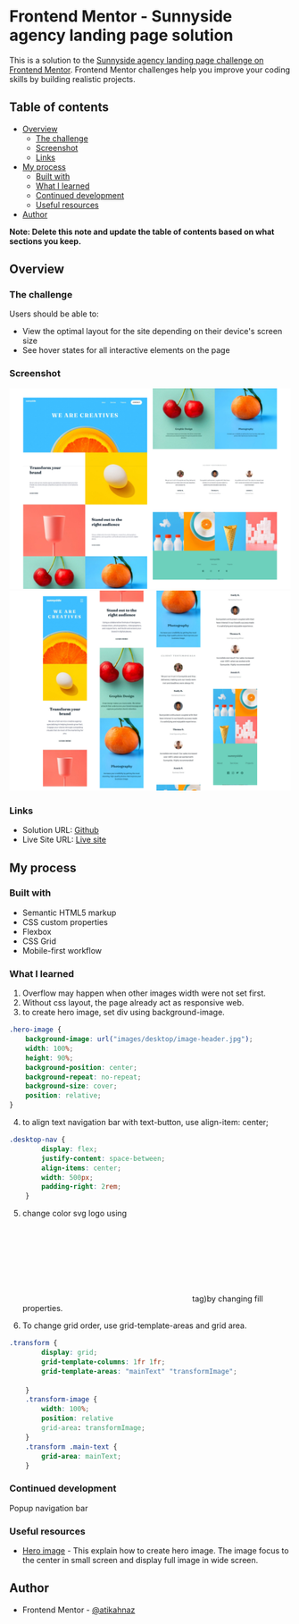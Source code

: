 # Frontend Mentor - Sunnyside agency landing page solution

This is a solution to the [Sunnyside agency landing page challenge on Frontend Mentor](https://www.frontendmentor.io/challenges/sunnyside-agency-landing-page-7yVs3B6ef). Frontend Mentor challenges help you improve your coding skills by building realistic projects.

## Table of contents

- [Overview](#overview)
  - [The challenge](#the-challenge)
  - [Screenshot](#screenshot)
  - [Links](#links)
- [My process](#my-process)
  - [Built with](#built-with)
  - [What I learned](#what-i-learned)
  - [Continued development](#continued-development)
  - [Useful resources](#useful-resources)
- [Author](#author)


**Note: Delete this note and update the table of contents based on what sections you keep.**

## Overview

### The challenge

Users should be able to:

- View the optimal layout for the site depending on their device's screen size
- See hover states for all interactive elements on the page

### Screenshot

![screenshot desktop](images/Desktop-sc.jpg)
![screenshot-mobile](images/mobile-sc.jpg)

### Links

- Solution URL: [Github](https://github.com/atikahnaz/sunnyside-agency-landing-page-main/blob/main/index.html)
- Live Site URL: [Live site](https://your-live-site-url.com)

## My process

### Built with

- Semantic HTML5 markup
- CSS custom properties
- Flexbox
- CSS Grid
- Mobile-first workflow

### What I learned

1. Overflow may happen when other images width were not set first.
2. Without css layout, the page already act as responsive web.
3. to create hero image, set div using background-image.
```css
.hero-image {
    background-image: url("images/desktop/image-header.jpg");
    width: 100%;
    height: 90%;
    background-position: center;
    background-repeat: no-repeat;
    background-size: cover;
    position: relative;
}
```
4. to align text navigation bar with text-button, use align-item: center;
```css
.desktop-nav {
        display: flex;
        justify-content: space-between;
        align-items: center;
        width: 500px;
        padding-right: 2rem;
    }
```
5. change color svg logo using <svg> tag (not <img> tag)by changing fill properties.

6. To change grid order, use grid-template-areas and grid area.
```css
.transform {
        display: grid;
        grid-template-columns: 1fr 1fr;
        grid-template-areas: "mainText" "transformImage";
        
    }
    .transform-image {
        width: 100%;
        position: relative
        grid-area: transformImage;
    }
    .transform .main-text {
        grid-area: mainText;
    }
```

### Continued development

Popup navigation bar

### Useful resources

- [Hero image](https://www.w3schools.com/howto/howto_css_hero_image.asp) - This explain how to create hero image. The image focus to the center in small screen and display full image in wide screen.

## Author

- Frontend Mentor - [@atikahnaz](https://www.frontendmentor.io/profile/atikahnaz)